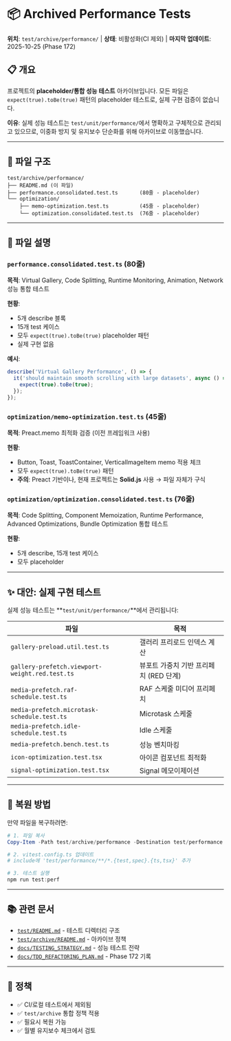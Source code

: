 # 📦 Archived Performance Tests

**위치**: `test/archive/performance/` | **상태**: 비활성화(CI 제외) | **마지막
업데이트**: 2025-10-25 (Phase 172)

## 📋 개요

프로젝트의 **placeholder/통합 성능 테스트** 아카이브입니다. 모든 파일은
`expect(true).toBe(true)` 패턴의 placeholder 테스트로, 실제 구현 검증이
없습니다.

**이유**: 실제 성능 테스트는 `test/unit/performance/`에서 명확하고 구체적으로
관리되고 있으므로, 이중화 방지 및 유지보수 단순화를 위해 아카이브로
이동했습니다.

---

## 📁 파일 구조

```
test/archive/performance/
├── README.md (이 파일)
├── performance.consolidated.test.ts       (80줄 - placeholder)
└── optimization/
    ├── memo-optimization.test.ts          (45줄 - placeholder)
    └── optimization.consolidated.test.ts  (76줄 - placeholder)
```

---

## 📄 파일 설명

### `performance.consolidated.test.ts` (80줄)

**목적**: Virtual Gallery, Code Splitting, Runtime Monitoring, Animation,
Network 성능 통합 테스트

**현황**:

- 5개 describe 블록
- 15개 test 케이스
- 모두 `expect(true).toBe(true)` placeholder 패턴
- 실제 구현 없음

**예시**:

```typescript
describe('Virtual Gallery Performance', () => {
  it('should maintain smooth scrolling with large datasets', async () => {
    expect(true).toBe(true);
  });
});
```

### `optimization/memo-optimization.test.ts` (45줄)

**목적**: Preact.memo 최적화 검증 (이전 프레임워크 사용)

**현황**:

- Button, Toast, ToastContainer, VerticalImageItem memo 적용 체크
- 모두 `expect(true).toBe(true)` 패턴
- **주의**: Preact 기반이나, 현재 프로젝트는 **Solid.js** 사용 → 파일 자체가
  구식

### `optimization/optimization.consolidated.test.ts` (76줄)

**목적**: Code Splitting, Component Memoization, Runtime Performance, Advanced
Optimizations, Bundle Optimization 통합 테스트

**현황**:

- 5개 describe, 15개 test 케이스
- 모두 placeholder

---

## ✨ 대안: 실제 구현 테스트

실제 성능 테스트는 **`test/unit/performance/`**에서 관리됩니다:

| 파일                                           | 목적                                   |
| ---------------------------------------------- | -------------------------------------- |
| `gallery-preload.util.test.ts`                 | 갤러리 프리로드 인덱스 계산            |
| `gallery-prefetch.viewport-weight.red.test.ts` | 뷰포트 가중치 기반 프리페치 (RED 단계) |
| `media-prefetch.raf-schedule.test.ts`          | RAF 스케줄 미디어 프리페치             |
| `media-prefetch.microtask-schedule.test.ts`    | Microtask 스케줄                       |
| `media-prefetch.idle-schedule.test.ts`         | Idle 스케줄                            |
| `media-prefetch.bench.test.ts`                 | 성능 벤치마킹                          |
| `icon-optimization.test.tsx`                   | 아이콘 컴포넌트 최적화                 |
| `signal-optimization.test.tsx`                 | Signal 메모이제이션                    |

---

## 🔄 복원 방법

만약 파일을 복구하려면:

```powershell
# 1. 파일 복사
Copy-Item -Path test/archive/performance -Destination test/performance -Recurse -Force

# 2. vitest.config.ts 업데이트
# include에 'test/performance/**/*.{test,spec}.{ts,tsx}' 추가

# 3. 테스트 실행
npm run test:perf
```

---

## 📚 관련 문서

- [`test/README.md`](../README.md) - 테스트 디렉터리 구조
- [`test/archive/README.md`](../README.md) - 아카이브 정책
- [`docs/TESTING_STRATEGY.md`](../../docs/TESTING_STRATEGY.md) - 성능 테스트
  전략
- [`docs/TDD_REFACTORING_PLAN.md`](../../docs/TDD_REFACTORING_PLAN.md) - Phase
  172 기록

---

## 📌 정책

- ✅ CI/로컬 테스트에서 제외됨
- ✅ `test/archive` 통합 정책 적용
- ✅ 필요시 복원 가능
- ✅ 월별 유지보수 체크에서 검토
